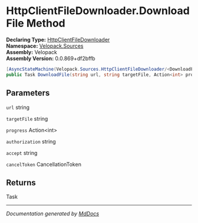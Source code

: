 ﻿<!--  
  <auto-generated>   
    The contents of this file were generated by a tool.  
    Changes to this file may be list if the file is regenerated  
  </auto-generated>   
-->

# HttpClientFileDownloader.DownloadFile Method

**Declaring Type:** [HttpClientFileDownloader](../index.md)  
**Namespace:** [Velopack.Sources](../../index.md)  
**Assembly:** Velopack  
**Assembly Version:** 0.0.869+df2bffb

```csharp
[AsyncStateMachine(Velopack.Sources.HttpClientFileDownloader/<DownloadFile>d__2)]
public Task DownloadFile(string url, string targetFile, Action<int> progress, string authorization, string accept, CancellationToken cancelToken = default);
```

## Parameters

`url`  string

`targetFile`  string

`progress`  Action\<int\>

`authorization`  string

`accept`  string

`cancelToken`  CancellationToken

## Returns

Task

___

*Documentation generated by [MdDocs](https://github.com/ap0llo/mddocs)*
